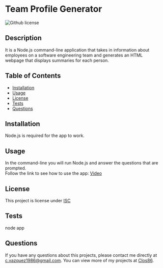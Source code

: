 # Team Profile Generator
  ![Github license](http://img.shields.io/badge/license-ISC-blue.svg)  
  ## Description 
  It is a Node.js command-line application that takes in information about employees on a software engineering team and generates an HTML webpage that displays summaries for each person.
  ## Table of Contents
  * [Installation](#installation)
  * [Usage](#usage)
  * [License](#license)  
  * [Tests](#tests)
  * [Questions](#questions)
  
  ## Installation 
  Node.js is required for the app to work.
  ## Usage 
  In the command-line you will run Node.js and answer the questions that are prompted.  
  Follow the link to see how to use the app: [Video](https://drive.google.com/file/d/1RlgbzHUEUIcQOF9SEyepS2BIZwIbyNyu/view)
  
  ## License 
  This project is license under [ISC](https://choosealicense.com/licenses/ISC/)
  ## Tests
  node app
  ## Questions
  If you have any questions about this projects, please contact me directly at [c.vazquez1986@gmail.com](mailto:c.vazquez1986@gmail.com). You can view more of my projects at [Clos86](https://github.com/Clos86).
